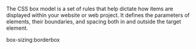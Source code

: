 The CSS box model is a set of rules that help dictate how items are displayed within your website or web project. It defines the parameters of elements, their boundaries, and spacing both in and outside the target element.

box-sizing:borderbox
